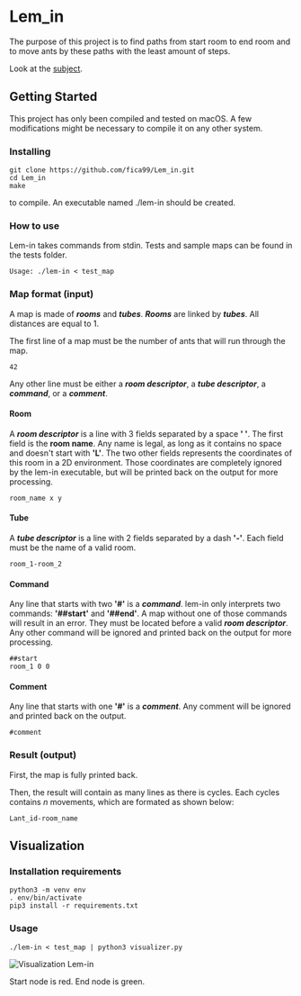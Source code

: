 # Lem_in

The purpose of this project is to find paths from start room to end room and to move ants by these paths with the least amount of steps.

Look at the [subject](https://cdn.intra.42.fr/pdf/pdf/6161/lem-in.en.pdf).

## Getting Started

This project has only been compiled and tested on macOS. A few modifications might be necessary to compile it on any other system.

### Installing

```
git clone https://github.com/fica99/Lem_in.git
cd Lem_in
make
```
to compile. An executable named ./lem-in should be created.

### How to use

Lem-in takes commands from stdin. Tests and sample maps can be found in the tests folder.

```
Usage: ./lem-in < test_map
```

### Map format (input)

A map is made of ***rooms*** and ***tubes***. ***Rooms*** are linked by ***tubes***. All distances are equal to 1.

The first line of a map must be the number of ants that will run through the map.

```
42
```

Any other line must be either a ***room descriptor***, a ***tube descriptor***, a ***command***, or a ***comment***.

#### Room

A ***room descriptor*** is a line with 3 fields separated by a space **' '**. The first field is the **room name**. Any name is legal, as long as it contains no space and doesn't start with **'L'**. The two other fields represents the coordinates of this room in a 2D environment. Those coordinates are completely ignored by the lem-in executable, but will be printed back on the output for more processing.

```
room_name x y
```

#### Tube

A ***tube descriptor*** is a line with 2 fields separated by a dash **'-'**. Each field must be the name of a valid room.

```
room_1-room_2
```

#### Command

Any line that starts with two **'#'** is a  ***command***. lem-in only interprets two commands: **'##start'** and **'##end'**. A map without one of those commands will result in an error. They must be located before a valid ***room descriptor***. Any other command will be ignored and printed back on the output for more processing.

```
##start
room_1 0 0
```

#### Comment

Any line that starts with one **'#'** is a  ***comment***. Any comment will be ignored and printed back on the output.

```
#comment
```

### Result (output)

First, the map is fully printed back.

Then, the result will contain as many lines as there is cycles. Each cycles contains *n* movements, which are formated as shown below:

```
Lant_id-room_name
```

## Visualization

### Installation requirements

```
python3 -m venv env
. env/bin/activate
pip3 install -r requirements.txt
```

### Usage
```
./lem-in < test_map | python3 visualizer.py
```

![Visualization Lem-in](https://i.ibb.co/w4dQYMk/Screen-Shot-2020-10-11-at-2-50-10-PM.png)

Start node is red. End node is green.
